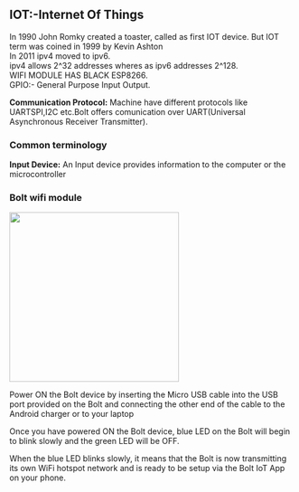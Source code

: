 ## IOT:-Internet Of Things
In 1990 John Romky created a toaster, called as first IOT device. But IOT term was coined in 1999 by Kevin Ashton <br />
In 2011 ipv4 moved to ipv6. <br />
ipv4 allows 2^32 addresses wheres as ipv6 addresses 2^128. <br />
WIFI MODULE HAS BLACK ESP8266. <br />
GPIO:- General Purpose Input Output. <br />

**Communication Protocol:** Machine have different protocols like UARTSPI,I2C etc.Bolt offers comunication over UART(Universal Asynchronous Receiver Transmitter).

### Common terminology
**Input Device:** An Input device provides information to the computer or the microcontroller

### Bolt wifi module
<td><img src="https://user-images.githubusercontent.com/48018942/65624545-c0682180-dfe7-11e9-9b31-30db80da2231.PNG" height = "300" width="300"></td>

Power ON the Bolt device by inserting the Micro USB cable into the USB port provided on the Bolt and connecting the other end of the cable to the Android charger or to your laptop

Once you have powered ON the Bolt device, blue LED on the Bolt will begin to blink slowly and the green LED will be OFF.

When the blue LED blinks slowly, it means that the Bolt is now transmitting its own WiFi hotspot network and is ready to be setup via the Bolt IoT App on your phone.

